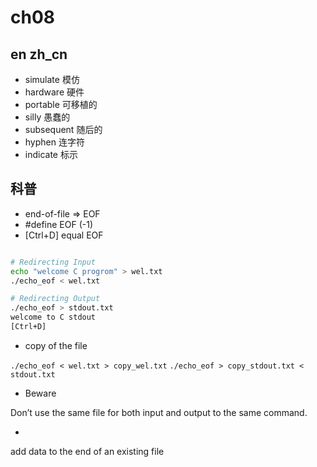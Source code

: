 # ch08

## en zh_cn

- simulate 模仿
- hardware 硬件
- portable 可移植的
- silly 愚蠢的
- subsequent 随后的
- hyphen 连字符
- indicate 标示

## 科普

- end-of-file  => EOF
- #define EOF (-1)
- [Ctrl+D] equal EOF

```bash

# Redirecting Input
echo "welcome C progrom" > wel.txt
./echo_eof < wel.txt

# Redirecting Output
./echo_eof > stdout.txt
welcome to C stdout
[Ctrl+D]
```

- copy of the file

`./echo_eof < wel.txt > copy_wel.txt`
`./echo_eof > copy_stdout.txt < stdout.txt`

- Beware

Don’t use the same file for both input and output to the same command.

- >>

add data to the end of an existing file
